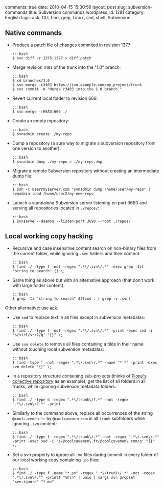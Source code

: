 comments: true
date: 2010-04-15 15:30:59
layout: post
slug: subversion-commands
title: Subversion commands
wordpress_id: 1281
category: English
tags: ack, CLI, find, grep, Linux, sed, shell, Subversion

## Native commands

  * Produce a patch file of changes commited in revision 1377:

        :::bash
        $ svn diff -r 1376:1377 > diff.patch

  * Merge revision `3403` of the trunk into the "1.0" branch:

        :::bash
        $ cd branches/1.0
        $ svn merge -c3403 https://svn.example.com/my_project/trunk
        $ svn commit -m "Merge r3403 into the 1.0 branch."

  * Revert current local folder to revision 666:

        :::bash
        $ svn merge -rHEAD:666 ./

  * Create an empty repository:

        :::bash
        $ svnadmin create ./my-repo

  * Dump a repository (a sure way to migrate a subversion repository from one version to another):

        :::bash
        $ svnadmin dump ./my-repo > ./my-repo.dmp

  * Migrate a remote Subversion repository without creating an intermediate dump file:

        :::bash
        $ ssh -C user@myserver.com "svnadmin dump /home/user/my-repo" | svnadmin load /home/user2/my-new-repo

  * Launch a standalone Subversion server listening on port 3690 and serving all repositories located in `./repos/`:

        :::bash
        $ svnserve --daemon --listen-port 3690 --root ./repos/

## Local working copy hacking

  * Recursive and case insensitive content search on non-binary files from the current folder, while ignoring `.svn` folders and their content:

        :::bash
        $ find ./ -type f -not -regex ".*\/.svn\/.*" -exec grep -Iil "string to search" {} \;

  * Same thing as above but with an alternative approach (that don't work with large folder content):

        :::bash
        $ grep -Ii "string to search" $(find . | grep -v .svn)

  Other alternative: use [ack](http://petdance.com/ack/).

  * Use `sed` to replace text in all files except in subversion metadatas:

        :::bash
        $ find ./ -type f -not -regex ".*\/.svn\/.*" -print -exec sed -i 's/str1/str2/g' "{}" \;

  * Use `svn delete` to remove all files containing a tilde in their name without touching local subversion metadatas:

        :::bash
        $ find -type f -not -regex ".*\/.svn\/.*" -name "*˜*" -print -exec svn delete "{}" \;

  * In a repository structure containing sub-projects (thinks of [Plone's collective repository](https://svn.plone.org/svn/collective/) as an example), get the list of all folders in all trunks, while ignoring subversion metadata folders:

        :::bash
        $ find ./ -type d -regex ".*\/trunk\/?.*" -not -regex ".*\/.svn\/?.*" -print

  * Similarly to the command above, replace all occurrences of the string `@coolcavemen.fr` by `@coolcavemen.com` in all `trunk` subfolders while ignoring `.svn` content:

        :::bash
        $ find ./ -type f -regex ".*\/trunk\/.*" -not -regex ".*\/.svn\/.*" -print -exec sed -i 's/@coolcavemen\.fr/@coolcavemen\.com/g' "{}" \;

  * Set a svn property to ignore all `.mo` files during commit in every folder of our local working copy containing `.po` files:

        :::bash
        $ find ./ -type f -name "*.po" -regex ".*\/trunk\/.*" -not -regex ".*\/.svn\/.*" -printf "%h\n" | uniq | xargs svn propset "svn:ignore" "*.mo"

